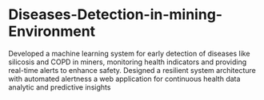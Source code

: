 # Diseases-Detection-in-mining-Environment
Developed a machine learning system for early detection of diseases like silicosis and COPD in miners, monitoring health  indicators and providing real-time alerts to enhance safety. Designed a resilient system architecture with automated alertness  a web application for continuous health data analytic and predictive insights
